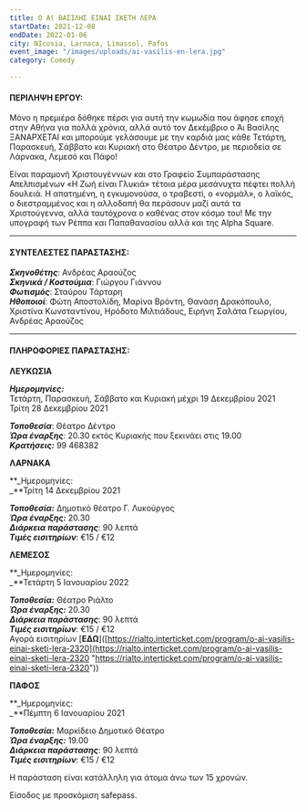 ```yaml
---
title: Ο Αϊ ΒΑΣΙΛΗΣ ΕΙΝΑΙ ΣΚΕΤΗ ΛΕΡΑ
startDate: 2021-12-08
endDate: 2022-01-06
city: NIcosia, Larnaca, Limassol, Pafos
event_image: "/images/uploads/ai-vasilis-en-lera.jpg"
category: Comedy

---
```

#### ΠΕΡΙΛΗΨΗ ΕΡΓΟΥ:

Μόνο η πρεμιέρα δόθηκε πέρσι για αυτή την κωμωδία που άφησε εποχή στην Αθήνα για πολλά χρόνια, αλλά αυτό τον Δεκέμβριο ο Άι Βασίλης ΞΑΝΑΡΧΕΤΑΙ και μπορούμε γελάσουμε με την καρδιά μας κάθε Τετάρτη, Παρασκευή, Σάββατο και Κυριακή στο Θέατρο Δέντρο, με περιοδεία σε Λάρνακα, Λεμεσό και Πάφο!

Είναι παραμονή Χριστουγέννων και στο Γραφείο Συμπαράστασης Απελπισμένων «Η Ζωή είναι Γλυκιά» τέτοια μέρα μεσάνυχτα πέφτει πολλή δουλειά. Η απατημένη, η εγκυμονούσα, ο τραβεστί, ο «νορμάλ», ο λαϊκός, ο διεστραμμένος και η αλλοδαπή θα περάσουν μαζί αυτά τα Χριστούγεννα, αλλά ταυτόχρονα ο καθένας στον κόσμο του! Με την υπογραφή των Ρέππα και Παπαθανασίου αλλά και της Alpha Square.

***

#### ΣΥΝΤΕΛΕΣΤΕΣ ΠΑΡΑΣΤΑΣΗΣ:

**_Σκηνοθέτης_**: Ανδρέας Αραούζος  
**_Σκηνικά / Κοστούμια_**: Γιώργου Γιάννου  
**_Φωτισμός_**: Σταύρου Τάρταρη  
**_Ηθοποιοί_**: Φώτη Αποστολίδη, Μαρίνα Βρόντη, Θανάση Δρακόπουλο, Χριστίνα Κωνσταντίνου, Ηρόδοτο Μιλτιάδους, Ειρήνη Σαλάτα Γεωργίου, Ανδρέας Αραούζος

***

#### ΠΛΗΡΟΦΟΡΙΕΣ ΠΑΡΑΣΤΑΣΗΣ:

**ΛΕΥΚΩΣΙΑ**

**_Ημερομηνίες:_**  
Τετάρτη, Παρασκευή, Σάββατο και Κυριακή μέχρι 19 Δεκεμβρίου 2021  
Τρίτη 28 Δεκεμβρίου 2021

**_Τοποθεσία_**: Θέατρο Δέντρο  
**_Ώρα έναρξης_**: 20.30 εκτός Κυριακής που ξεκινάει στις 19.00  
**_Κρατήσεις:_** 99 468382

**ΛΑΡΝΑΚΑ**

**_Ημερομηνίες:  
_**Τρίτη 14 Δεκεμβρίου 2021

**_Τοποθεσία:_** Δημοτικό θέατρο Γ. Λυκούργος  
**_Ώρα έναρξης:_** 20.30  
**_Διάρκεια παράστασης_**: 90 λεπτά  
**_Τιμές εισιτηρίων_**: €15 / €12

**ΛΕΜΕΣΟΣ**

**_Ημερομηνίες:  
_**Τετάρτη 5 Ιανουαρίου 2022

**_Τοποθεσία:_** Θέατρο Ριάλτο  
**_Ώρα έναρξης:_** 20.30  
**_Διάρκεια παράστασης_**: 90 λεπτά  
**_Τιμές εισιτηρίων_**: €15 / €12  
Αγορά εισιτηρίων \[__ΕΔΩ__\]([https://rialto.interticket.com/program/o-ai-vasilis-einai-sketi-lera-2320](https://rialto.interticket.com/program/o-ai-vasilis-einai-sketi-lera-2320 "https://rialto.interticket.com/program/o-ai-vasilis-einai-sketi-lera-2320"))

**ΠΑΦΟΣ**

**_Ημερομηνίες:  
_**Πέμπτη 6 Ιανουαρίου 2021

**_Τοποθεσία:_** Μαρκίδειο Δημοτικό Θέατρο  
**_Ώρα έναρξης:_** 19.00  
**_Διάρκεια παράστασης_**: 90 λεπτά  
**_Τιμές εισιτηρίων_**: €15 / €12

Η παράσταση είναι κατάλληλη για άτομα άνω των 15 χρονών.

Είσοδος με προσκόμιση safepass.